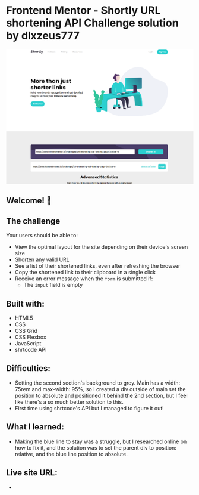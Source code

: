# Frontend Mentor - Shortly URL shortening API Challenge solution by dlxzeus777

![Design preview for the Shortly URL shortening API coding challenge](./images/desktop.png)

## Welcome! 👋

## The challenge

Your users should be able to:

- View the optimal layout for the site depending on their device's screen size
- Shorten any valid URL
- See a list of their shortened links, even after refreshing the browser
- Copy the shortened link to their clipboard in a single click
- Receive an error message when the `form` is submitted if:
  - The `input` field is empty

## Built with:

- HTML5
- CSS
- CSS Grid
- CSS Flexbox
- JavaScript
- shrtcode API

## Difficulties:

- Setting the second section's background to grey. Main has a width: 75rem and max-width: 95%, so I created a div outside of main set the position to absolute and positioned it behind the 2nd section, but I feel like there's a so much better solution to this.
- First time using shrtcode's API but I managed to figure it out!

## What I learned:

- Making the blue line to stay was a struggle, but I researched online on how to fix it, and the solution was to set the parent div to position: relative, and the blue line position to absolute.

## Live site URL:

- 